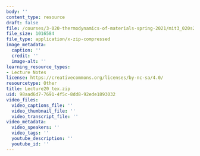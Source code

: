 ```yaml
---
body: ''
content_type: resource
draft: false
file: /courses/3-020-thermodynamics-of-materials-spring-2021/mit3_020s21_lecture20_tex.zip
file_size: 1016584
file_type: application/x-zip-compressed
image_metadata:
  caption: ''
  credit: ''
  image-alt: ''
learning_resource_types:
- Lecture Notes
license: https://creativecommons.org/licenses/by-nc-sa/4.0/
resourcetype: Other
title: Lecture20_tex.zip
uid: 98aad6d7-7691-4f5c-8dd8-92ede1893032
video_files:
  video_captions_file: ''
  video_thumbnail_file: ''
  video_transcript_file: ''
video_metadata:
  video_speakers: ''
  video_tags: ''
  youtube_description: ''
  youtube_id: ''
---
```

